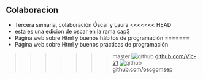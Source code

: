 ## Colaboracion
* Tercera semana, colaboración Óscar y Laura
<<<<<<< HEAD
* esta es una edicion de oscar en la rama cap3
* Página web sobre Html y buenos hábitos de programación
=======
* Página web sobre Html y buenos prácticas de programación
>>>>>>> master
![github](http://i.imgur.com/0o48UoR.png (github icon with padding))
[github.com/Vic-21](https://github.com/Vic-21/)
![github](http://i.imgur.com/0o48UoR.png (github icon with padding))
[github.com/oscgomsep](https://github.com/oscgomsep) 
